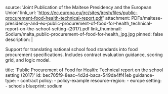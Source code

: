 source: 'Joint Publication of the Maltese Presidency and the European Union'
link_url: 'https://ec.europa.eu/jrc/sites/jrcsh/files/public-procurement-food-health-technical-report.pdf'
attachment: PDFs/maltese-presidency-and-eu-public-procurement-of-food-for-health_technical-report-on-the-school-setting-(2017).pdf
link_thumbnail: Sodium/malta_public-procurement-of-food-for-health_jpg.jpg
pinned: false
description: |
  <p>Support for translating national school food standards into food procurement specifications. Includes contract evaluation guidance, scoring grid, and logic model.
  </p>
title: 'Public Procurement of Food for Health: Technical report on the school setting (2017)'
id: bec705f9-8eac-4d2d-baca-549da4ff41eb
guidance-type:
  - contract
policy:
  - policy-example
resource-region:
  - europe
setting:
  - schools
blueprint: sodium
